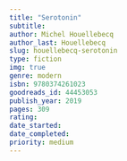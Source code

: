 ```yaml
---
title: "Serotonin"
subtitle: 
author: Michel Houellebecq
author_last: Houellebecq
slug: houellebecq-serotonin
type: fiction
img: true
genre: modern
isbn: 9780374261023
goodreads_id: 44453053
publish_year: 2019
pages: 309
rating: 
date_started:
date_completed:
priority: medium
---
```


